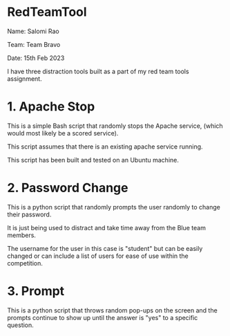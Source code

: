 # RedTeamTool

Name: Salomi Rao

Team: Team Bravo

Date: 15th Feb 2023

I have three distraction tools built as a part of my red team tools assignment.

# 1. Apache Stop

This is a simple Bash script that randomly stops the Apache service, (which would most likely be a scored service).

This script assumes that there is an existing apache service running.

This script has been built and tested on an Ubuntu machine.

# 2. Password Change

This is a python script that randomly prompts the user randomly to change their password.

It is just being used to distract and take time away from the Blue team members.

The username for the user in this case is "student" but can be easily changed or can include a list of users for ease of use within the competition.

# 3. Prompt

This is a python script that throws random pop-ups on the screen and the prompts continue to show up until the answer is "yes" to a specific question.
